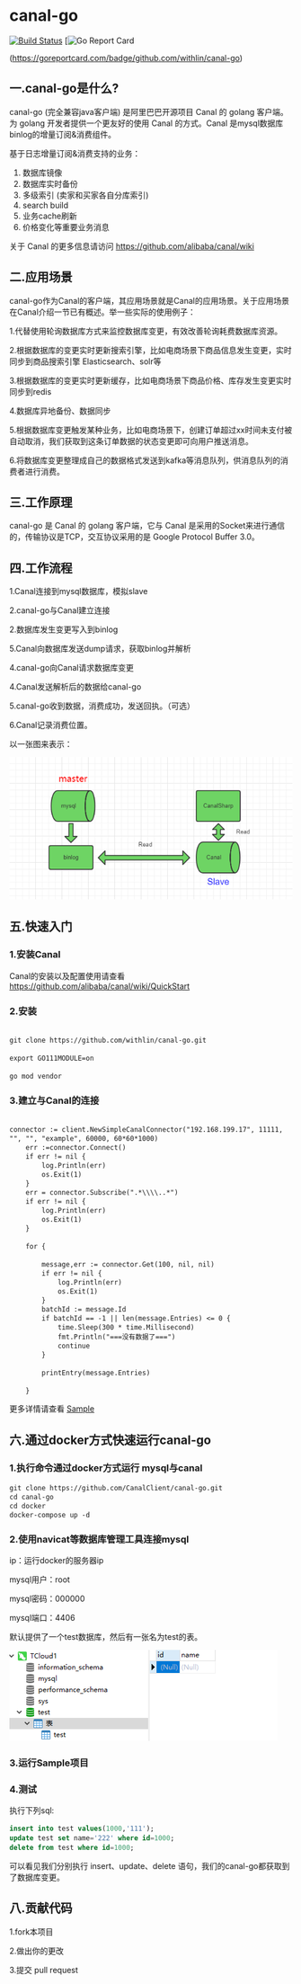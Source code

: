 
# canal-go

[![Build Status](https://travis-ci.org/withlin/canal-go.svg?branch=master)](https://travis-ci.org/withlin/canal-go)
[![Go Report Card](https://goreportcard.com/badge/github.com/withlin/canal-go)

(https://goreportcard.com/badge/github.com/withlin/canal-go)

## 一.canal-go是什么?

canal-go (完全兼容java客户端)  是阿里巴巴开源项目 Canal 的 golang 客户端。为 golang 开发者提供一个更友好的使用 Canal 的方式。Canal 是mysql数据库binlog的增量订阅&消费组件。

基于日志增量订阅&消费支持的业务：

1. 数据库镜像
2. 数据库实时备份
3. 多级索引 (卖家和买家各自分库索引)
4. search build
5. 业务cache刷新
6. 价格变化等重要业务消息

关于 Canal 的更多信息请访问 https://github.com/alibaba/canal/wiki

## 二.应用场景

canal-go作为Canal的客户端，其应用场景就是Canal的应用场景。关于应用场景在Canal介绍一节已有概述。举一些实际的使用例子：

1.代替使用轮询数据库方式来监控数据库变更，有效改善轮询耗费数据库资源。

2.根据数据库的变更实时更新搜索引擎，比如电商场景下商品信息发生变更，实时同步到商品搜索引擎 Elasticsearch、solr等

3.根据数据库的变更实时更新缓存，比如电商场景下商品价格、库存发生变更实时同步到redis

4.数据库异地备份、数据同步

5.根据数据库变更触发某种业务，比如电商场景下，创建订单超过xx时间未支付被自动取消，我们获取到这条订单数据的状态变更即可向用户推送消息。

6.将数据库变更整理成自己的数据格式发送到kafka等消息队列，供消息队列的消费者进行消费。

## 三.工作原理

canal-go  是 Canal 的 golang 客户端，它与 Canal 是采用的Socket来进行通信的，传输协议是TCP，交互协议采用的是 Google Protocol Buffer 3.0。

## 四.工作流程

1.Canal连接到mysql数据库，模拟slave

2.canal-go与Canal建立连接

2.数据库发生变更写入到binlog

5.Canal向数据库发送dump请求，获取binlog并解析

4.canal-go向Canal请求数据库变更

4.Canal发送解析后的数据给canal-go

5.canal-go收到数据，消费成功，发送回执。（可选）

6.Canal记录消费位置。

以一张图来表示：

![1537860226808](assets/668104-20180925182816462-2110152563.png)

## 五.快速入门

### 1.安装Canal

Canal的安装以及配置使用请查看 https://github.com/alibaba/canal/wiki/QuickStart


### 2.安装

````shell

git clone https://github.com/withlin/canal-go.git

export GO111MODULE=on

go mod vendor

````

### 3.建立与Canal的连接

````golang

connector := client.NewSimpleCanalConnector("192.168.199.17", 11111, "", "", "example", 60000, 60*60*1000)
	err :=connector.Connect()
	if err != nil {
		log.Println(err)
		os.Exit(1)
	}
	err = connector.Subscribe(".*\\\\..*")
	if err != nil {
		log.Println(err)
		os.Exit(1)
	}

	for {

		message,err := connector.Get(100, nil, nil)
		if err != nil {
			log.Println(err)
			os.Exit(1)
		}
		batchId := message.Id
		if batchId == -1 || len(message.Entries) <= 0 {
			time.Sleep(300 * time.Millisecond)
			fmt.Println("===没有数据了===")
			continue
		}

		printEntry(message.Entries)

	}
````

更多详情请查看 [Sample](https://github.com/CanalSharp/canal-go/tree/master/samples)

## 六.通过docker方式快速运行canal-go

### 1.执行命令通过docker方式运行 mysql与canal

````shell
git clone https://github.com/CanalClient/canal-go.git
cd canal-go
cd docker
docker-compose up -d
````

### 2.使用navicat等数据库管理工具连接mysql

ip：运行docker的服务器ip

mysql用户：root

mysql密码：000000

mysql端口：4406

默认提供了一个test数据库，然后有一张名为test的表。

![1537866852816](assets/668104-20180925182815646-1209020640.png)

### 3.运行Sample项目

### 4.测试

执行下列sql:

````sql
insert into test values(1000,'111');
update test set name='222' where id=1000;
delete from test where id=1000;
````


可以看见我们分别执行 insert、update、delete 语句，我们的canal-go都获取到了数据库变更。



## 八.贡献代码

1.fork本项目

2.做出你的更改

3.提交 pull request

